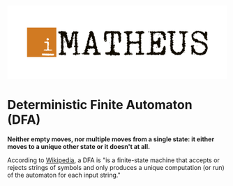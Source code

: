 <p align="center"><img src="../igor-matheus.png"></img></p>

# Deterministic Finite Automaton (DFA)

**Neither empty moves, nor multiple moves from a single state: it either moves to a unique other state or it doesn't at all.**

According to [Wikipedia](https://en.wikipedia.org/wiki/Deterministic_finite_automaton), a DFA is "is a finite-state machine that accepts or rejects strings of symbols and only produces a unique computation (or run) of the automaton for each input string."